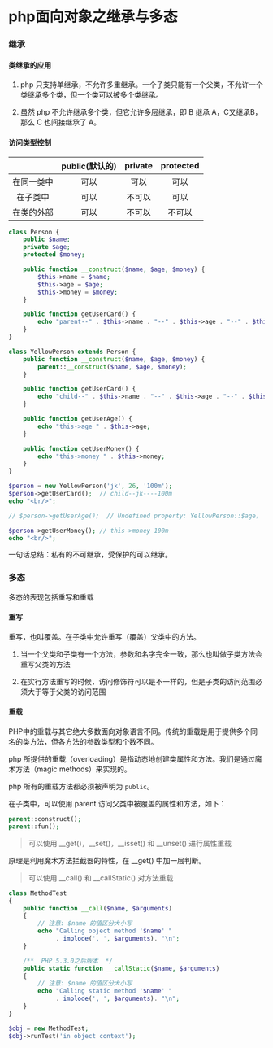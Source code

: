 # php面向对象之继承与多态

### 继承

#### 类继承的应用
1. php 只支持单继承，不允许多重继承。一个子类只能有一个父类，不允许一个类继承多个类，但一个类可以被多个类继承。

2. 虽然 php 不允许继承多个类，但它允许多层继承，即 B 继承 A，C又继承B，那么 C 也间接继承了 A。

#### 访问类型控制
|  | public(默认的) | private | protected |
| :------: | :------: | :------: | :------: |
| 在同一类中 | 可以 | 可以 | 可以 |
| 在子类中 | 可以 | 不可以 | 可以 |
| 在类的外部 | 可以 | 不可以 | 不可以 |

``` php
class Person {
    public $name;
    private $age;
    protected $money;

    public function __construct($name, $age, $money) {
        $this->name = $name;
        $this->age = $age;
        $this->money = $money;
    }

    public function getUserCard() {
        echo "parent--" . $this->name . "--" . $this->age . "--" . $this->money;
    }
}

class YellowPerson extends Person {
    public function __construct($name, $age, $money) {
        parent::__construct($name, $age, $money);
    }

    public function getUserCard() {
        echo "child--" . $this->name . "--" . $this->age . "--" . $this->money; 
    }

    public function getUserAge() {
        echo "this->age " . $this->age;
    }

    public function getUserMoney() {
        echo "this->money " . $this->money;
    }
}

$person = new YellowPerson('jk', 26, '100m');
$person->getUserCard();  // child--jk----100m
echo "<br/>";

// $person->getUserAge();  // Undefined property: YellowPerson::$age， 因为 private 属性不能被继承

$person->getUserMoney(); // this->money 100m
echo "<br/>";
```
一句话总结：私有的不可继承，受保护的可以继承。
### 多态
多态的表现包括重写和重载

#### 重写
重写，也叫覆盖。在子类中允许重写（覆盖）父类中的方法。

1. 当一个父类和子类有一个方法，参数和名字完全一致，那么也叫做子类方法会重写父类的方法

2. 在实行方法重写的时候，访问修饰符可以是不一样的，但是子类的访问范围必须大于等于父类的访问范围

#### 重载
PHP中的重载与其它绝大多数面向对象语言不同。传统的重载是用于提供多个同名的类方法，但各方法的参数类型和个数不同。

php 所提供的重载（overloading）是指动态地创建类属性和方法。我们是通过魔术方法（magic methods）来实现的。

php 所有的重载方法都必须被声明为 `public`。

在子类中，可以使用 parent 访问父类中被覆盖的属性和方法，如下：
``` php
parent::construct();
parent::fun();
```

>可以使用 __get()，__set()，__isset() 和 __unset() 进行属性重载

原理是利用魔术方法拦截器的特性，在 __get() 中加一层判断。

>可以使用 __call() 和 __callStatic() 对方法重载
``` php
class MethodTest 
{
    public function __call($name, $arguments) 
    {
        // 注意: $name 的值区分大小写
        echo "Calling object method '$name' "
             . implode(', ', $arguments). "\n";
    }

    /**  PHP 5.3.0之后版本  */
    public static function __callStatic($name, $arguments) 
    {
        // 注意: $name 的值区分大小写
        echo "Calling static method '$name' "
             . implode(', ', $arguments). "\n";
    }
}

$obj = new MethodTest;
$obj->runTest('in object context');
```

